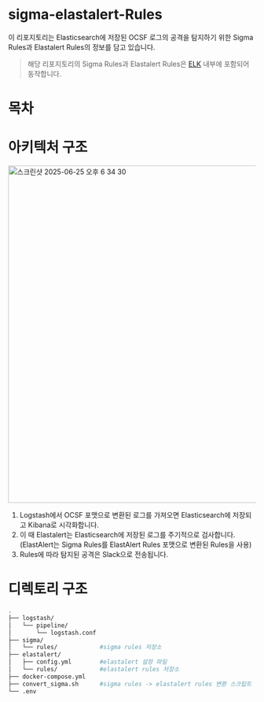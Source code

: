 # sigma-elastalert-Rules
이 리포지토리는 Elasticsearch에 저장된 OCSF 로그의 공격을 탐지하기 위한 Sigma Rules과 Elastalert Rules의 정보를 담고 있습니다.
> 해당 리포지토리의 Sigma Rules과 Elastalert Rules은 [ELK](https://github.com/OCSF-Logrrr/ELK) 내부에 포함되어 동작합니다.

# 목차

# 아키텍처 구조
<img width="685" alt="스크린샷 2025-06-25 오후 6 34 30" src="https://github.com/user-attachments/assets/ef11e66b-1511-4b12-acb6-eb373c40215a" />

1. Logstash에서 OCSF 포맷으로 변환된 로그를 가져오면 Elasticsearch에 저장되고 Kibana로 시각화합니다.
2. 이 때 Elastalert는 Elasticsearch에 저장된 로그를 주기적으로 검사합니다. (ElastAlert는 Sigma Rules를 ElastAlert Rules 포맷으로 변환된 Rules을 사용)
4. Rules에 따라 탐지된 공격은 Slack으로 전송됩니다.

# 디렉토리 구조
```bash
.
├── logstash/
│   └── pipeline/
│       └── logstash.conf
├── sigma/
│	└── rules/            #sigma rules 저장소
├── elastalert/
│	├── config.yml        #elastalert 설정 파일
│	└── rules/            #elastalert rules 저장소
├── docker-compose.yml
├── convert_sigma.sh      #sigma rules -> elastalert rules 변환 스크립트
└── .env
```
